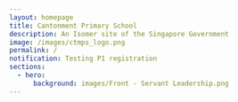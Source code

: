 ```yaml
---
layout: homepage
title: Cantonment Primary School
description: An Isomer site of the Singapore Government
image: /images/ctmps_logo.png
permalink: /
notification: Testing P1 registration
sections:
  - hero:
      background: images/Front - Servant Leadership.png
---
```

